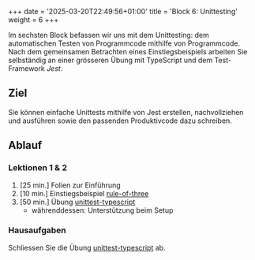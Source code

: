 +++
date = '2025-03-20T22:49:56+01:00'
title = 'Block 6: Unittesting'
weight = 6
+++

Im sechsten Block befassen wir uns mit dem Unittesting: dem automatischen Testen
von Programmcode mithilfe von Programmcode. Nach dem gemeinsamen Betrachten
eines Einstiegsbeispiels arbeiten Sie selbständig an einer grösseren Übung mit
TypeScript und dem Test-Framework _Jest_.

## Ziel

Sie können einfache Unittests mithilfe von Jest erstellen, nachvollziehen und ausführen sowie den passenden Produktivcode dazu schreiben.

## Ablauf

### Lektionen 1 & 2

1. [25 min.] Folien zur Einführung
1. [10 min.] Einstiegsbeispiel [rule-of-three](https://github.com/m426-2025/rule-of-three)
1. [50 min.] Übung [unittest-typescript](https://github.com/m426-2025/unittest-typescript)
    - währenddessen: Unterstützung beim Setup

### Hausaufgaben

Schliessen Sie die Übung [unittest-typescript](https://github.com/m426-2025/unittest-typescript) ab.